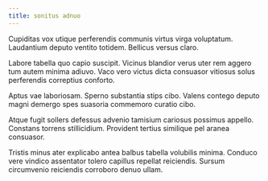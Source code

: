 ```yaml
---
title: sonitus adnuo
---
```


Cupiditas vox utique perferendis communis virtus virga voluptatum. Laudantium deputo ventito totidem. Bellicus versus claro.

Labore tabella quo capio suscipit. Vicinus blandior verus uter rem aggero tum autem minima adiuvo. Vaco vero victus dicta consuasor vitiosus solus perferendis correptius conforto.

Aptus vae laboriosam. Sperno substantia stips cibo. Valens contego deputo magni demergo spes suasoria commemoro curatio cibo.

Atque fugit sollers defessus advenio tamisium cariosus possimus appello. Constans torrens stillicidium. Provident tertius similique pel aranea consuasor.

Tristis minus ater explicabo antea balbus tabella volubilis minima. Conduco vere vindico assentator tolero capillus repellat reiciendis. Sursum circumvenio reiciendis corroboro denuo ullam.